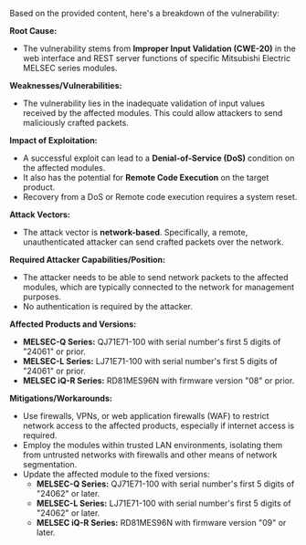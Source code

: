 Based on the provided content, here's a breakdown of the vulnerability:

**Root Cause:**
- The vulnerability stems from **Improper Input Validation (CWE-20)** in the web interface and REST server functions of specific Mitsubishi Electric MELSEC series modules.

**Weaknesses/Vulnerabilities:**
- The vulnerability lies in the inadequate validation of input values received by the affected modules. This could allow attackers to send maliciously crafted packets.

**Impact of Exploitation:**
- A successful exploit can lead to a **Denial-of-Service (DoS)** condition on the affected modules.
- It also has the potential for **Remote Code Execution** on the target product.
- Recovery from a DoS or Remote code execution requires a system reset.

**Attack Vectors:**
- The attack vector is **network-based**. Specifically, a remote, unauthenticated attacker can send crafted packets over the network.

**Required Attacker Capabilities/Position:**
- The attacker needs to be able to send network packets to the affected modules, which are typically connected to the network for management purposes.
- No authentication is required by the attacker.

**Affected Products and Versions:**
-   **MELSEC-Q Series:** QJ71E71-100 with serial number's first 5 digits of "24061" or prior.
-   **MELSEC-L Series:** LJ71E71-100 with serial number's first 5 digits of "24061" or prior.
-   **MELSEC iQ-R Series:** RD81MES96N with firmware version "08" or prior.

**Mitigations/Workarounds:**
- Use firewalls, VPNs, or web application firewalls (WAF) to restrict network access to the affected products, especially if internet access is required.
- Employ the modules within trusted LAN environments, isolating them from untrusted networks with firewalls and other means of network segmentation.
- Update the affected module to the fixed versions:
    -   **MELSEC-Q Series:** QJ71E71-100 with serial number's first 5 digits of "24062" or later.
    -   **MELSEC-L Series:** LJ71E71-100 with serial number's first 5 digits of "24062" or later.
    -   **MELSEC iQ-R Series:** RD81MES96N with firmware version "09" or later.